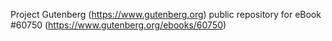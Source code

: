 Project Gutenberg (https://www.gutenberg.org) public repository for
eBook #60750 (https://www.gutenberg.org/ebooks/60750)
